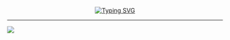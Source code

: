 <p align="center">
  <a href="https://git.io/typing-svg">
    <img src="https://readme-typing-svg.demolab.com?font=Black+Ops+One&size=80&pause=1000&color=00FF00&center=true&vCenter=true&width=1000&height=200&lines=GOTAR-XMD;VERSION+2025;BY+GOTAR+TECH" alt="Typing SVG" />
  </a>
</p>

  
--- 

<a><img src='https://i.imgur.com/GCmZVE9.jpeg'/></a>
